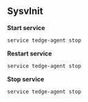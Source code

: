 

## SysvInit

**Start service**

```sh
service tedge-agent stop
```

**Restart service**

```sh
service tedge-agent stop
```

**Stop service**

```sh
service tedge-agent stop
```
